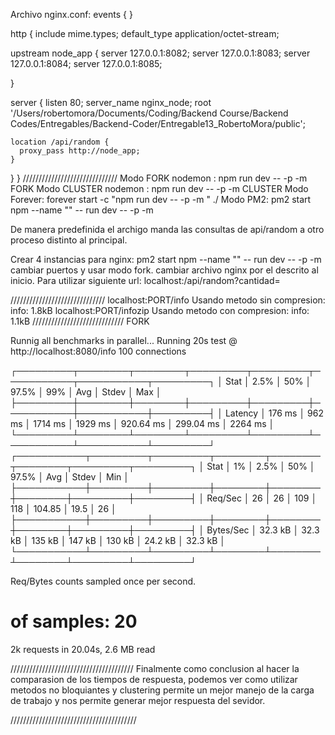 Archivo nginx.conf:
events {
}

http {
  include       mime.types;
  default_type  application/octet-stream;

  upstream node_app {
    server 127.0.0.1:8082;
    server 127.0.0.1:8083;
    server 127.0.0.1:8084;
    server 127.0.0.1:8085;

  }

  server {
    listen      80;
    server_name nginx_node;
    root '/Users/robertomora/Documents/Coding/Backend Course/Backend Codes/Entregables/Backend-Coder/Entregable13_RobertoMora/public';

    location /api/random {
      proxy_pass http://node_app;
    }

  }
}
//////////////////////////////
Modo FORK nodemon : npm run dev -- -p <puerto> -m FORK
Modo CLUSTER nodemon : npm run dev -- -p <puerto> -m CLUSTER
Modo Forever: forever start -c "npm run dev -- -p <puerto> -m <mode>" ./
Modo PM2: pm2 start npm --name "<nombre>" -- run dev -- -p <puerto> -m <mode>

De manera predefinida el archigo manda las consultas de api/random a otro proceso distinto al principal.

Crear 4 instancias para nginx:
    pm2 start npm --name "<nombre>" -- run dev -- -p <puerto> -m <mode> cambiar puertos y usar modo fork.
    cambiar archivo nginx por el descrito al inicio.
    Para utilizar siguiente url: localhost:/api/random?cantidad=<numerodeseado>

//////////////////////////////
localhost:PORT/info
Usando metodo sin compresion: 
info: 1.8kB
localhost:PORT/infozip
Usando metodo con compresion:
info: 1.1kB
/////////////////////////////
FORK 

Runnig all benchmarks in parallel...
Running 20s test @ http://localhost:8080/info
100 connections


┌─────────┬────────┬────────┬─────────┬─────────┬───────────┬───────────┬─────────┐
│ Stat    │ 2.5%   │ 50%    │ 97.5%   │ 99%     │ Avg       │ Stdev     │ Max     │
├─────────┼────────┼────────┼─────────┼─────────┼───────────┼───────────┼─────────┤
│ Latency │ 176 ms │ 962 ms │ 1714 ms │ 1929 ms │ 920.64 ms │ 299.04 ms │ 2264 ms │
└─────────┴────────┴────────┴─────────┴─────────┴───────────┴───────────┴─────────┘
┌───────────┬─────────┬─────────┬────────┬────────┬────────┬─────────┬─────────┐
│ Stat      │ 1%      │ 2.5%    │ 50%    │ 97.5%  │ Avg    │ Stdev   │ Min     │
├───────────┼─────────┼─────────┼────────┼────────┼────────┼─────────┼─────────┤
│ Req/Sec   │ 26      │ 26      │ 109    │ 118    │ 104.85 │ 19.5    │ 26      │
├───────────┼─────────┼─────────┼────────┼────────┼────────┼─────────┼─────────┤
│ Bytes/Sec │ 32.3 kB │ 32.3 kB │ 135 kB │ 147 kB │ 130 kB │ 24.2 kB │ 32.3 kB │
└───────────┴─────────┴─────────┴────────┴────────┴────────┴─────────┴─────────┘

Req/Bytes counts sampled once per second.
# of samples: 20

2k requests in 20.04s, 2.6 MB read

///////////////////////////////////////
Finalmente como conclusion al hacer la comparasion de los tiempos de respuesta, podemos ver como utilizar 
metodos no bloquiantes y clustering permite un mejor manejo de la carga de trabajo y nos permite generar
mejor respuesta del sevidor.

////////////////////////////////////////